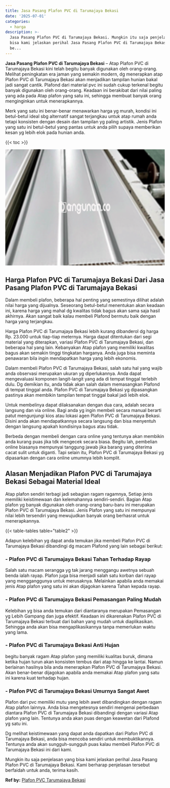```yaml
---
title: Jasa Pasang Plafon PVC di Tarumajaya Bekasi
date: '2025-07-01'
categories:
  - harga
description: >-
  Jasa Pasang Plafon PVC di Tarumajaya Bekasi. Mungkin itu saja penjelasan yang
  bisa kami jelaskan perihal Jasa Pasang Plafon PVC di Tarumajaya Bekasi. Kami
  be...
---
```


**Jasa Pasang Plafon PVC di Tarumajaya Bekasi** – Atap Plafon PVC di Tarumajaya Bekasi kini telah begitu banyak digunakan oleh orang-orang. Melihat peningkatan era jaman yang semakin modern, dg menerapkan atap Plafon PVC di Tarumajaya Bekasi akan menjadikan tampilan hunian bakal jadi sangat cantik. Plafond dari material pvc ini sudah cukup terkenal begitu banyak digunakan oleh orang-orang. Keadaan ini berakibat dari nilai paling yang ada pada Atap plafon yang satu ini, sehingga membuat banyak orang menginginkan untuk menerapkannya.

Merk yang satu ini benar-benar menawarkan harga yg murah, kondisi ini betul-betul ideal sbg alternatif sangat terjangkau untuk atap rumah anda tetapi konsisten dengan desain dan tampilan yg paling artistik. Jenis Plafon yang satu ini betul-betul yang pantas untuk anda pilih supaya memberikan kesan yg lebih elok pada hunian anda.

{{< toc >}}

![Jasa Pasang Plafon PVC di Tarumajaya Bekasi](/images/flafond-pvc-murah11.png)

## Harga Plafon PVC di Tarumajaya Bekasi Dari Jasa Pasang Plafon PVC di Tarumajaya Bekasi

Dalam membeli plafon, beberapa hal penting yang semestinya dilihat adalah nilai harga yang dijualnya. Seseorang betul-betul menentukan akan keadaan ini, karena harga yang mahal dg kwalitas tidak bagus akan sama saja hasil akhirnya. Akan sangat baik kalau membeli Plafond bermutu baik dengan harga yang terjangkau.

Harga Plafon PVC di Tarumajaya Bekasi lebih kurang dibanderol dg harga Rp. 23.000 untuk tiap-tiap meternya. Harga dapat ditentukan dari segi material yang diterapkan, variasi Plafon PVC di Tarumajaya Bekasi, dan beberapa hal yang lain. Kebanyakan Atap plafon yang memiliki kwalitas bagus akan semakin tinggi tingkatan harganya. Anda juga bisa meminta penawaran bila ingin mendapatkan harga yang lebih ekonomis.

Dalam membeli Plafon PVC di Tarumajaya Bekasi, salah satu hal yang wajib anda observasi merupakan ukuran yg diperlukannya. Anda dapat mengevaluasi komponen langit-langit yang ada di tempat tinggal terlebih dulu. Dg demikian itu, anda tidak akan salah dalam memasangkan Plafond di tempat tinggal anda. Plafon PVC di Tarumajaya Bekasi yg dipasangkan pastinya akan membikin tampilan tempat tinggal bakal jadi lebih elok.

Untuk membelinya dapat dilaksanakan dengan dua cara, adalah secara langsung dan via online. Bagi anda yg ingin membeli secara manual berarti patut mengunjungi kios atau lokasi agen Plafon PVC di Tarumajaya Bekasi. Disini anda akan mendapatkannya secara langsung dan bisa menyentuh dengan langsung apakah kondisinya bagus atau tidak.

Berbeda dengan membeli dengan cara online yang tentunya akan membikin anda kurang puas jika tdk mengecek secara biasa. Begitu lah, pembelian online biasanya mempunyai tanggung jawab jika barang yang diterima cacat sulit untuk diganti. Tapi selain itu, Plafon PVC di Tarumajaya Bekasi yg dipasarkan dengan cara online umumnya lebih komplit.

## Alasan Menjadikan Plafon PVC di Tarumajaya Bekasi Sebagai Material Ideal

Atap plafon sendiri terbagi jadi sebagian ragam ragamnya, Setiap jenis memiliki keistimewaan dan kelemahannya sendiri-sendiri. Bagian Atap plafon yg banyak digunakan oleh orang-orang baru-baru ini merupakan Plafon PVC di Tarumajaya Bekasi. Jenis Plafon yang satu ini mempunyai nilai lebih tersendiri yang mewujudkan banyak orang berhasrat untuk menerapkannya.

{{< table-tables table="table2" >}}

Adapun kelebihan yg dapat anda temukan jika membeli Plafon PVC di Tarumajaya Bekasi dibandingi dg macam Plafond yang lain sebagai berikut:

### \- Plafon PVC di Tarumajaya Bekasi Tahan Terhadap Rayap

Salah satu macam serangga yg tak jarang menggangu awetnya sebuah benda ialah rayap. Plafon juga bisa menjadi salah satu korban dari rayap yang mengganggunya untuk merusaknya. Melainkan apabila anda memakai jenis Atap plafon yang satu ini akan dijagokan karena Tahan kepada rayap.

### \- Plafon PVC di Tarumajaya Bekasi Pemasangan Paling Mudah

Kelebihan yg bisa anda temukan dari diantaranya merupakan Pemasangan yg Lebih Gampang dan juga efektif. Keadaan ini dikarenakan Plafon PVC di Tarumajaya Bekasi terbuat dari bahan yang mudah untuk diaplikasikan. Sehingga anda akan bisa mengaplikasikannya tanpa memerlukan waktu yang lama.

### \- Plafon PVC di Tarumajaya Bekasi Anti Hujan

begitu banyak ragam Atap plafon yang memiliki kualitas buruk, dimana ketika hujan turun akan konsisten tembus dari atap hingga ke lantai. Namun berlainan hasilnya bila anda menerapkan Plafon PVC di Tarumajaya Bekasi. Akan benar-benar dijagokan apabila anda memakai Atap plafon yang satu ini karena kuat terhadap hujan.

### \- Plafon PVC di Tarumajaya Bekasi Umurnya Sangat Awet

Plafon dari pvc memiliki mutu yang lebih awet dibandingkan dengan ragam Atap plafon lainnya. Anda bisa mengetesnya sendiri mengenai perbedaan diantara Plafon PVC di Tarumajaya Bekasi dibandingi dengan variasi Atap plafon yang lain. Tentunya anda akan puas dengan keawetan dari Plafond yg satu ini.

Dg melihat keistimewaan yang dapat anda dapatkan dari Plafon PVC di Tarumajaya Bekasi, anda bisa mencoba sendiri untuk membuktikannya. Tentunya anda akan sungguh-sungguh puas kalau membeli Plafon PVC di Tarumajaya Bekasi ini dari kami.

Mungkin itu saja penjelasan yang bisa kami jelaskan perihal Jasa Pasang Plafon PVC di Tarumajaya Bekasi. Kami berharap penjelasan tersebut berfaidah untuk anda, terima kasih.

**Ref by:** [Plafon PVC Tarumajaya Bekasi](https://id.wikipedia.org/wiki/Plafon)
